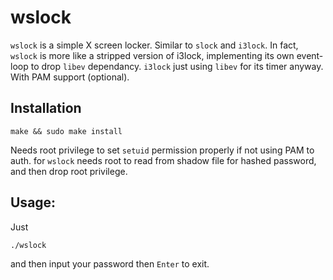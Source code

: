 wslock
========

`wslock` is a simple X screen locker. Similar to `slock` and `i3lock`. In fact,
`wslock` is more like a stripped version of i3lock, implementing its own
event-loop to drop `libev` dependancy. `i3lock` just using `libev` for its timer
anyway. With PAM support (optional).

Installation
-------------

    make && sudo make install

Needs root privilege to set `setuid` permission properly if not using PAM to
auth. for `wslock` needs root to read from shadow file for hashed password, and
then drop root privilege.


Usage:
--------

Just

    ./wslock

and then input your password then `Enter` to exit.


